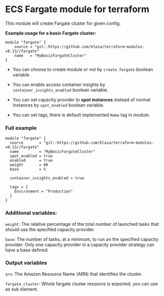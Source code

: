 <h1>ECS Fargate module for terraform</h1>

This module will create Fargate cluster for given config.

**Example usage for a basic Fargate cluster:**

```hcl
module "fargate" {
    source = "git::https://github.com/kloia/terraform-modules-v0.13//fargate"
    name   = "MyBasicFargateCluster"
}
```

- You can choose to create module or not by `create_fargate` boolean variable.

- You can enable access container insights by `container_insights_enabled` boolean variable.

- You can set capacity provider to **spot instances** instead of normal instances by `spot_enabled` boolean variable.

- You can set tags, there is default implemented `Name` tag in module.

<h3>Full example</h3>

```hcl
module "fargate" {
  source       = "git::https://github.com/kloia/terraform-modules-v0.13//fargate"
  name         = "MyBasicFargateCluster"
  spot_enabled = true
  enabled      = true
  weight       = 80
  base         = 5

  container_insights_enabled = true

  tags = {
    Environment = "Production"
  }
}
```


<h3>Additional variables:</h3>

`weight`: The relative percentage of the total number of launched tasks that should use the specified capacity provider.

`base`: The number of tasks, at a minimum, to run on the specified capacity provider. Only one capacity provider in a capacity provider strategy can have a base defined.



<h3>Output variables</h3>

`arn`: The Amazon Resource Name (ARN) that identifies the cluster.

`fargate_cluster`: Whole fargate cluster resource is exported, you can use as sub element.